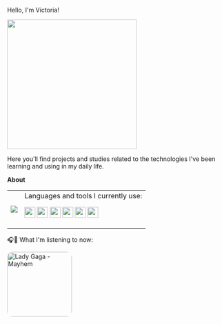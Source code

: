 Hello, I'm Victoria!

<img src="https://media1.tenor.com/m/y4Ie8h0H-TwAAAAd/cat-typing.gif" width="300"/>

Here you'll find projects and studies related to the technologies
I've been learning and using in my daily life.



**About**

<div align="left">
  <table>
    <tr>
      <td>
        <img src="https://github-readme-stats.vercel.app/api?username=viciftm&theme=transparent&show_icons=true&hide_border=true&count_private=true" />
      </td>
      <td>
        Languages and tools I currently use:

<img loading="lazy" src="https://cdn.jsdelivr.net/gh/devicons/devicon@latest/icons/php/php-plain.svg" width="25" height="25"/> <img loading="lazy" src="https://cdn.jsdelivr.net/gh/devicons/devicon@latest/icons/java/java-plain-wordmark.svg" width="25" height="25" /> <img loading="lazy" src="https://cdn.jsdelivr.net/gh/devicons/devicon@latest/icons/javascript/javascript-original.svg" width="25" height="25"/> 
<img loading="lazy" src="https://cdn.jsdelivr.net/gh/devicons/devicon@latest/icons/postgresql/postgresql-original.svg"  width="25" height="25"/> <img loading="lazy" src="https://cdn.jsdelivr.net/gh/devicons/devicon@latest/icons/mysql/mysql-original.svg" width="25" height="25" /> 
<img loading="lazy" src="https://cdn.jsdelivr.net/gh/devicons/devicon@latest/icons/github/github-original.svg" width="25" height="25" />
      </td>
    </tr>
  </table>
</div>

🎧🖤 What I'm listening to now:

<a href="https://open.spotify.com/intl-pt/album/2MHUaRi9OCyTN02SoyRRBJ?si=QcyeewYxRWy7eKVFm0xpsQ" target="_blank">
    <img src="https://capricho.abril.com.br/wp-content/uploads/2025/03/lady-gaga-mayhem.png?w=1000" alt="Lady Gaga - Mayhem" width="150" style="border-radius: 12px;">
</a>


